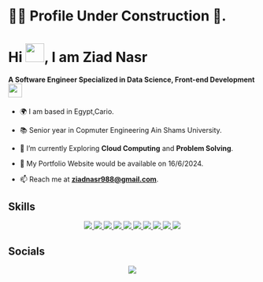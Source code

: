 # 👷‍♂️ **Profile Under Construction** 👷.

# Hi <img src="https://raw.githubusercontent.com/TheDudeThatCode/TheDudeThatCode/master/Assets/Hi.gif" width="38px">, I am Ziad Nasr

#### A Software Engineer Specialized in Data Science, Front-end Development <img src="https://media.giphy.com/media/WUlplcMpOCEmTGBtBW/giphy.gif" width="28">

- 🌍 I am based in Egypt,Cario.

- 📚 Senior year in Copmuter Engineering Ain Shams University.

- 🌱 I’m currently Exploring **Cloud Computing** and **Problem Solving**.

- 🔭 My Portfolio Website would be available on 16/6/2024.

- 📫 Reach me at **ziadnasr988@gmail.com**.

## Skills

<p align="center">
  <a href="https://developer.mozilla.org/en-US/docs/Learn/HTML">
    <img src="https://skillicons.dev/icons?i=html" />
  </a>
  <a href="https://getbootstrap.com/">
    <img src="https://skillicons.dev/icons?i=bootstrap" />
  </a>
  <a href="https://developer.mozilla.org/en-US/docs/Learn/CSS/First_steps/What_is_CSS">
    <img src="https://skillicons.dev/icons?i=css" />
  </a>
  <a href="https://www.javascript.com/">
    <img src="https://skillicons.dev/icons?i=js" />
  </a>
  <a href="https://react.dev/">
    <img src="https://skillicons.dev/icons?i=react" />
  </a>
  <a href="https://www.python.org/">
    <img src="https://skillicons.dev/icons?i=py" />
  </a>
  <a href="https://opencv.org/">
    <img src="https://skillicons.dev/icons?i=opencv" />
  </a>
  <a href="">
    <img src="https://skillicons.dev/icons?i=cpp" />
  </a>
  <a href="https://git-scm.com/">
    <img src="https://skillicons.dev/icons?i=git" />
  </a>
  <a href="https://linuxmint.com/">
    <img src="https://skillicons.dev/icons?i=linux" />
  </a>
</p>

## Socials

<p align="center">
  <a href="https://www.linkedin.com/in/ziad-nasr-071721260/">
    <img src="https://skillicons.dev/icons?i=linkedin" />
  </a>
</p>
